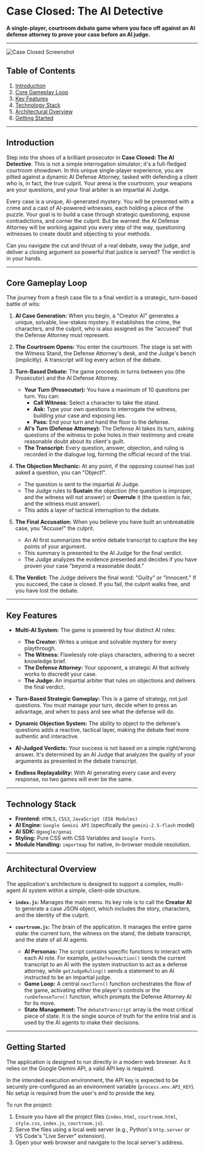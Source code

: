 
# Case Closed: The AI Detective

**A single-player, courtroom debate game where you face off against an AI defense attorney to prove your case before an AI judge.**

---

![Case Closed Screenshot](https://storage.googleapis.com/static.aiforkids.dev/case_closed_banner.png)

## Table of Contents

1.  [Introduction](#introduction)
2.  [Core Gameplay Loop](#core-gameplay-loop)
3.  [Key Features](#key-features)
4.  [Technology Stack](#technology-stack)
5.  [Architectural Overview](#architectural-overview)
6.  [Getting Started](#getting-started)

---

## Introduction

Step into the shoes of a brilliant prosecutor in **Case Closed: The AI Detective**. This is not a simple interrogation simulator; it's a full-fledged courtroom showdown. In this unique single-player experience, you are pitted against a dynamic AI Defense Attorney, tasked with defending a client who is, in fact, the true culprit. Your arena is the courtroom, your weapons are your questions, and your final arbiter is an impartial AI Judge.

Every case is a unique, AI-generated mystery. You will be presented with a crime and a cast of AI-powered witnesses, each holding a piece of the puzzle. Your goal is to build a case through strategic questioning, expose contradictions, and corner the culprit. But be warned: the AI Defense Attorney will be working against you every step of the way, questioning witnesses to create doubt and objecting to your methods.

Can you navigate the cut and thrust of a real debate, sway the judge, and deliver a closing argument so powerful that justice is served? The verdict is in your hands.

---

## Core Gameplay Loop

The journey from a fresh case file to a final verdict is a strategic, turn-based battle of wits:

1.  **AI Case Generation:** When you begin, a "Creator AI" generates a unique, solvable, low-stakes mystery. It establishes the crime, the characters, and the culprit, who is also assigned as the "accused" that the Defense Attorney must represent.

2.  **The Courtroom Opens:** You enter the courtroom. The stage is set with the Witness Stand, the Defense Attorney's desk, and the Judge's bench (implicitly). A transcript will log every action of the debate.

3.  **Turn-Based Debate:** The game proceeds in turns between you (the Prosecutor) and the AI Defense Attorney.
    *   **Your Turn (Prosecutor):** You have a maximum of 10 questions per turn. You can:
        *   **Call Witness:** Select a character to take the stand.
        *   **Ask:** Type your own questions to interrogate the witness, building your case and exposing lies.
        *   **Pass:** End your turn and hand the floor to the defense.
    *   **AI's Turn (Defense Attorney):** The Defense AI takes its turn, asking questions of the witness to poke holes in their testimony and create reasonable doubt about its client's guilt.
    *   **The Transcript:** Every question, answer, objection, and ruling is recorded in the dialogue log, forming the official record of the trial.

4.  **The Objection Mechanic:** At any point, if the opposing counsel has just asked a question, you can "Object!".
    *   The question is sent to the impartial AI Judge.
    *   The Judge rules to **Sustain** the objection (the question is improper, and the witness will not answer) or **Overrule** it (the question is fair, and the witness must answer).
    *   This adds a layer of tactical interruption to the debate.

5.  **The Final Accusation:** When you believe you have built an unbreakable case, you "Accuse!" the culprit.
    *   An AI first summarizes the entire debate transcript to capture the key points of your argument.
    *   This summary is presented to the AI Judge for the final verdict.
    *   The Judge analyzes the evidence presented and decides if you have proven your case "beyond a reasonable doubt."

6.  **The Verdict:** The Judge delivers the final word: "Guilty" or "Innocent." If you succeed, the case is closed. If you fail, the culprit walks free, and you have lost the debate.

---

## Key Features

*   **Multi-AI System:** The game is powered by four distinct AI roles:
    *   **The Creator:** Writes a unique and solvable mystery for every playthrough.
    *   **The Witness:** Flawlessly role-plays characters, adhering to a secret knowledge brief.
    *   **The Defense Attorney:** Your opponent, a strategic AI that actively works to discredit your case.
    *   **The Judge:** An impartial arbiter that rules on objections and delivers the final verdict.

*   **Turn-Based Strategic Gameplay:** This is a game of strategy, not just questions. You must manage your turn, decide when to press an advantage, and when to pass and see what the defense will do.

*   **Dynamic Objection System:** The ability to object to the defense's questions adds a reactive, tactical layer, making the debate feel more authentic and interactive.

*   **AI-Judged Verdicts:** Your success is not based on a simple right/wrong answer. It's determined by an AI Judge that analyzes the quality of your arguments as presented in the debate transcript.

*   **Endless Replayability:** With AI generating every case and every response, no two games will ever be the same.

---

## Technology Stack

*   **Frontend:** `HTML5`, `CSS3`, `JavaScript (ES6 Modules)`
*   **AI Engine:** `Google Gemini API` (specifically the `gemini-2.5-flash` model)
*   **AI SDK:** `@google/genai`
*   **Styling:** Pure CSS with CSS Variables and `Google Fonts`.
*   **Module Handling:** `importmap` for native, in-browser module resolution.

---

## Architectural Overview

The application's architecture is designed to support a complex, multi-agent AI system within a simple, client-side structure.

*   **`index.js`:** Manages the main menu. Its key role is to call the **Creator AI** to generate a case JSON object, which includes the story, characters, and the identity of the culprit.

*   **`courtroom.js`:** The brain of the application. It manages the entire game state: the current turn, the witness on the stand, the debate transcript, and the state of all AI agents.
    *   **AI Personas:** The script contains specific functions to interact with each AI role. For example, `getDefenseAction()` sends the current transcript to an AI with the system instruction to act as a defense attorney, while `getJudgeRuling()` sends a statement to an AI instructed to be an impartial judge.
    *   **Game Loop:** A central `nextTurn()` function orchestrates the flow of the game, activating either the player's controls or the `runDefenseTurn()` function, which prompts the Defense Attorney AI for its move.
    *   **State Management:** The `debateTranscript` array is the most critical piece of state. It is the single source of truth for the entire trial and is used by the AI agents to make their decisions.

---

## Getting Started

The application is designed to run directly in a modern web browser. As it relies on the Google Gemini API, a valid API key is required.

In the intended execution environment, the API key is expected to be securely pre-configured as an environment variable (`process.env.API_KEY`). No setup is required from the user's end to provide the key.

To run the project:
1.  Ensure you have all the project files (`index.html`, `courtroom.html`, `style.css`, `index.js`, `courtroom.js`).
2.  Serve the files using a local web server (e.g., Python's `http.server` or VS Code's "Live Server" extension).
3.  Open your web browser and navigate to the local server's address.
